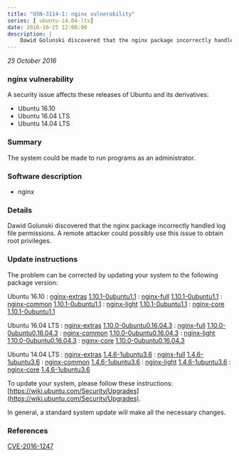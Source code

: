 ```yaml
---
title: "USN-3114-1: nginx vulnerability"
series: [ ubuntu-14.04-lts]
date: 2016-10-25 12:00:00
description: |
    Dawid Golunski discovered that the nginx package incorrectly handled log file permissions. A remote attacker could possibly use this issue to obtain root privileges. 
--- 
```

 
 

*25 October 2016*

### nginx vulnerability

A security issue affects these releases of Ubuntu and its derivatives:

* Ubuntu 16.10
* Ubuntu 16.04 LTS
* Ubuntu 14.04 LTS

### Summary

The system could be made to run programs as an administrator. 

### Software description

* nginx 

### Details

Dawid Golunski discovered that the nginx package incorrectly handled log file permissions. A remote attacker could possibly use this issue to obtain root privileges. 

### Update instructions

The problem can be corrected by updating your system to the following package version:

Ubuntu 16.10
 : [nginx-extras](https://launchpad.net/ubuntu/+source/nginx) <span> [1.10.1-0ubuntu1.1](https://launchpad.net/ubuntu/+source/nginx/1.10.1-0ubuntu1.1) </span> 
 : [nginx-full](https://launchpad.net/ubuntu/+source/nginx) <span> [1.10.1-0ubuntu1.1](https://launchpad.net/ubuntu/+source/nginx/1.10.1-0ubuntu1.1) </span> 
 : [nginx-common](https://launchpad.net/ubuntu/+source/nginx) <span> [1.10.1-0ubuntu1.1](https://launchpad.net/ubuntu/+source/nginx/1.10.1-0ubuntu1.1) </span> 
 : [nginx-light](https://launchpad.net/ubuntu/+source/nginx) <span> [1.10.1-0ubuntu1.1](https://launchpad.net/ubuntu/+source/nginx/1.10.1-0ubuntu1.1) </span> 
 : [nginx-core](https://launchpad.net/ubuntu/+source/nginx) <span> [1.10.1-0ubuntu1.1](https://launchpad.net/ubuntu/+source/nginx/1.10.1-0ubuntu1.1) </span> 

Ubuntu 16.04 LTS
 : [nginx-extras](https://launchpad.net/ubuntu/+source/nginx) <span> [1.10.0-0ubuntu0.16.04.3](https://launchpad.net/ubuntu/+source/nginx/1.10.0-0ubuntu0.16.04.3) </span> 
 : [nginx-full](https://launchpad.net/ubuntu/+source/nginx) <span> [1.10.0-0ubuntu0.16.04.3](https://launchpad.net/ubuntu/+source/nginx/1.10.0-0ubuntu0.16.04.3) </span> 
 : [nginx-common](https://launchpad.net/ubuntu/+source/nginx) <span> [1.10.0-0ubuntu0.16.04.3](https://launchpad.net/ubuntu/+source/nginx/1.10.0-0ubuntu0.16.04.3) </span> 
 : [nginx-light](https://launchpad.net/ubuntu/+source/nginx) <span> [1.10.0-0ubuntu0.16.04.3](https://launchpad.net/ubuntu/+source/nginx/1.10.0-0ubuntu0.16.04.3) </span> 
 : [nginx-core](https://launchpad.net/ubuntu/+source/nginx) <span> [1.10.0-0ubuntu0.16.04.3](https://launchpad.net/ubuntu/+source/nginx/1.10.0-0ubuntu0.16.04.3) </span> 

Ubuntu 14.04 LTS
 : [nginx-extras](https://launchpad.net/ubuntu/+source/nginx) <span> [1.4.6-1ubuntu3.6](https://launchpad.net/ubuntu/+source/nginx/1.4.6-1ubuntu3.6) </span> 
 : [nginx-full](https://launchpad.net/ubuntu/+source/nginx) <span> [1.4.6-1ubuntu3.6](https://launchpad.net/ubuntu/+source/nginx/1.4.6-1ubuntu3.6) </span> 
 : [nginx-common](https://launchpad.net/ubuntu/+source/nginx) <span> [1.4.6-1ubuntu3.6](https://launchpad.net/ubuntu/+source/nginx/1.4.6-1ubuntu3.6) </span> 
 : [nginx-light](https://launchpad.net/ubuntu/+source/nginx) <span> [1.4.6-1ubuntu3.6](https://launchpad.net/ubuntu/+source/nginx/1.4.6-1ubuntu3.6) </span> 
 : [nginx-core](https://launchpad.net/ubuntu/+source/nginx) <span> [1.4.6-1ubuntu3.6](https://launchpad.net/ubuntu/+source/nginx/1.4.6-1ubuntu3.6) </span> 

To update your system, please follow these instructions: [https://wiki.ubuntu.com/Security/Upgrades](https://wiki.ubuntu.com/Security/Upgrades).

In general, a standard system update will make all the necessary changes. 

### References

 
 [CVE-2016-1247](http://people.ubuntu.com/~ubuntu-security/cve/CVE-2016-1247)
 

